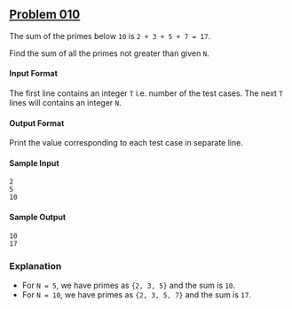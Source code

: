 ## [Problem 010](https://projecteuler.net/problem=10)

The sum of the primes below `10` is `2 + 3 + 5 + 7 = 17`.

Find the sum of all the primes not greater than given `N`.

#### Input Format

The first line contains an integer `T` i.e. number of the test cases.
The next `T` lines will contains an integer `N`.

#### Output Format

Print the value corresponding to each test case in separate line.

#### Sample Input

	2
	5
	10

#### Sample Output

	10
	17

### Explanation

+ For `N = 5`, we have primes as `{2, 3, 5}` and the sum is `10`.
+ For `N = 10`, we have primes as `{2, 3, 5, 7}` and the sum is `17`.